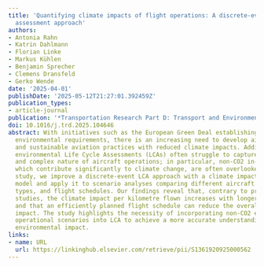 ```yaml
---
title: 'Quantifying climate impacts of flight operations: A discrete-event life cycle
  assessment approach'
authors:
- Antonia Rahn
- Katrin Dahlmann
- Florian Linke
- Markus Kühlen
- Benjamin Sprecher
- Clemens Dransfeld
- Gerko Wende
date: '2025-04-01'
publishDate: '2025-05-12T21:27:01.392459Z'
publication_types:
- article-journal
publication: '*Transportation Research Part D: Transport and Environment*'
doi: 10.1016/j.trd.2025.104646
abstract: With initiatives such as the European Green Deal establishing more stringent
  environmental requirements, there is an increasing need to develop aircraft technologies
  and sustainable aviation practices with reduced climate impacts. Additionally, conventional
  environmental Life Cycle Assessments (LCAs) often struggle to capture the dynamic
  and complex nature of aircraft operations; in particular, non-CO2 in-flight impacts,
  which contribute significantly to climate change, are often overlooked. In this
  study, we improve a discrete-event LCA approach with a climate impact evaluation
  model and apply it to scenario analyses comparing different aircraft designs, fuel
  types, and flight schedules. Our findings reveal that, contrary to previous LCA
  studies, the climate impact per kilometre flown increases with longer flight distances
  and that an efficiently planned flight schedule can reduce the overall environmental
  impact. The study highlights the necessity of incorporating non-CO2 effects and
  operational scenarios into LCA to achieve a more accurate understanding of aviation’s
  environmental impact.
links:
- name: URL
  url: https://linkinghub.elsevier.com/retrieve/pii/S1361920925000562
---
```

